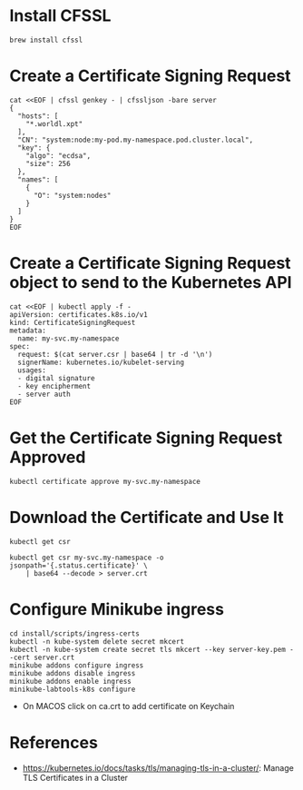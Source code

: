 # Install CFSSL
```commandline
brew install cfssl
```

# Create a Certificate Signing Request

```commandline
cat <<EOF | cfssl genkey - | cfssljson -bare server
{
  "hosts": [
    "*.worldl.xpt"
  ],
  "CN": "system:node:my-pod.my-namespace.pod.cluster.local",
  "key": {
    "algo": "ecdsa",
    "size": 256
  },
  "names": [
    {
      "O": "system:nodes"
    }
  ]
}
EOF
```

# Create a Certificate Signing Request object to send to the Kubernetes API
```commandline
cat <<EOF | kubectl apply -f -
apiVersion: certificates.k8s.io/v1
kind: CertificateSigningRequest
metadata:
  name: my-svc.my-namespace
spec:
  request: $(cat server.csr | base64 | tr -d '\n')
  signerName: kubernetes.io/kubelet-serving
  usages:
  - digital signature
  - key encipherment
  - server auth
EOF
```

# Get the Certificate Signing Request Approved
```commandline
kubectl certificate approve my-svc.my-namespace
```

# Download the Certificate and Use It
```commandline
kubectl get csr
```
```commandline
kubectl get csr my-svc.my-namespace -o jsonpath='{.status.certificate}' \
    | base64 --decode > server.crt
```

# Configure Minikube ingress 
```commandline
cd install/scripts/ingress-certs
kubectl -n kube-system delete secret mkcert
kubectl -n kube-system create secret tls mkcert --key server-key.pem --cert server.crt
minikube addons configure ingress
minikube addons disable ingress
minikube addons enable ingress
minikube-labtools-k8s configure
```
* On MACOS click on ca.crt to add certificate on Keychain

# References
   * https://kubernetes.io/docs/tasks/tls/managing-tls-in-a-cluster/: Manage TLS Certificates in a Cluster
